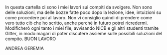 In questa cartella ci sono i miei lavori sui compiti da svolgere.
Non sono delle soluzioni, ma delle bozze fatte poco dopo la lezione, 
idee, intuizioni su come procedere poi al lavoro.
Non vi consiglio quindi di prendere come vero tutto ciò che ho scritto, 
anche perchè in futuro potrei ricredermi. 
Modificherò ogni tanto i miei file, avvisando NICB e gli altri studenti tramite Gitter, 
in modo magari di poter discutere assieme sulle possibili soluzioni del compito.
BUON LAVORO

ANDREA GEREMIA

